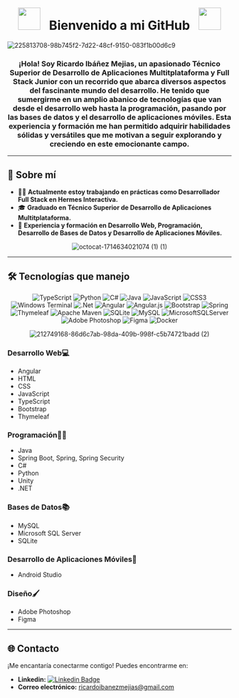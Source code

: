 <div align="center">
 
# <img src="https://user-images.githubusercontent.com/74038190/213844263-a8897a51-32f4-4b3b-b5c2-e1528b89f6f3.png" width="50px" /> &nbsp; Bienvenido a mi GitHub &nbsp; <img src="https://user-images.githubusercontent.com/74038190/213844263-a8897a51-32f4-4b3b-b5c2-e1528b89f6f3.png" width="50px" />
</div>


![225813708-98b745f2-7d22-48cf-9150-083f1b00d6c9](https://github.com/ricardo-ibanez)


<h3 align="center">¡Hola! Soy <b>Ricardo Ibáñez Mejias</b>, un apasionado <b>Técnico Superior de Desarrollo de Aplicaciones Multitplataforma</b> y <b>Full Stack Junior</b> con un recorrido que abarca diversos aspectos del fascinante mundo del desarrollo. He tenido que sumergirme en un amplio abanico de tecnologías que van desde el desarrollo web hasta la programación, pasando por las bases de datos y el desarrollo de aplicaciones móviles. Esta experiencia y formación me han permitido adquirir habilidades sólidas y versátiles que me motivan a seguir explorando y creciendo en este emocionante campo.</h3>

---


## 📝 Sobre mí

- 👨‍💻 **Actualmente estoy trabajando en prácticas como Desarrollador Full Stack en Hermes Interactiva.**
- 🎓 **Graduado en Técnico Superior de Desarrollo de Aplicaciones Multitplataforma.** 
- 💼 **Experiencia y formación en Desarrollo Web, Programación, Desarrollo de Bases de Datos y Desarrollo de Aplicaciones Móviles.**
 <div align="center">
  
  ![octocat-1714634021074 (1) (1)](https://github.com/PabloGonz68/PabloGonz68/assets/136370074/73489430-155d-4830-a3f8-abf16d92f0c4)

 </div>



---



## 🛠️ Tecnologías que manejo
<div align="center">

![TypeScript](https://img.shields.io/badge/typescript-%23007ACC.svg?style=for-the-badge&logo=typescript&logoColor=white) ![Python](https://img.shields.io/badge/python-3670A0?style=for-the-badge&logo=python&logoColor=ffdd54) ![C#](https://img.shields.io/badge/c%23-%23239120.svg?style=for-the-badge&logo=csharp&logoColor=white) ![Java](https://img.shields.io/badge/java-%23ED8B00.svg?style=for-the-badge&logo=openjdk&logoColor=white) ![JavaScript](https://img.shields.io/badge/javascript-%23323330.svg?style=for-the-badge&logo=javascript&logoColor=%23F7DF1E) ![CSS3](https://img.shields.io/badge/css3-%231572B6.svg?style=for-the-badge&logo=css3&logoColor=white) ![Windows Terminal](https://img.shields.io/badge/Windows%20Terminal-%234D4D4D.svg?style=for-the-badge&logo=windows-terminal&logoColor=white) ![.Net](https://img.shields.io/badge/.NET-5C2D91?style=for-the-badge&logo=.net&logoColor=white) ![Angular](https://img.shields.io/badge/angular-%23DD0031.svg?style=for-the-badge&logo=angular&logoColor=white) ![Angular.js](https://img.shields.io/badge/angular.js-%23E23237.svg?style=for-the-badge&logo=angularjs&logoColor=white) ![Bootstrap](https://img.shields.io/badge/bootstrap-%238511FA.svg?style=for-the-badge&logo=bootstrap&logoColor=white) ![Spring](https://img.shields.io/badge/spring-%236DB33F.svg?style=for-the-badge&logo=spring&logoColor=white) ![Thymeleaf](https://img.shields.io/badge/Thymeleaf-%23005C0F.svg?style=for-the-badge&logo=Thymeleaf&logoColor=white) ![Apache Maven](https://img.shields.io/badge/Apache%20Maven-C71A36?style=for-the-badge&logo=Apache%20Maven&logoColor=white) ![SQLite](https://img.shields.io/badge/sqlite-%2307405e.svg?style=for-the-badge&logo=sqlite&logoColor=white) ![MySQL](https://img.shields.io/badge/mysql-%2300000f.svg?style=for-the-badge&logo=mysql&logoColor=white) ![MicrosoftSQLServer](https://img.shields.io/badge/Microsoft%20SQL%20Server-CC2927?style=for-the-badge&logo=microsoft%20sql%20server&logoColor=white) ![Adobe Photoshop](https://img.shields.io/badge/adobe%20photoshop-%2331A8FF.svg?style=for-the-badge&logo=adobe%20photoshop&logoColor=white) ![Figma](https://img.shields.io/badge/figma-%23F24E1E.svg?style=for-the-badge&logo=figma&logoColor=white) ![Docker](https://img.shields.io/badge/docker-%230db7ed.svg?style=for-the-badge&logo=docker&logoColor=white)

</div>
  <div align="center">
   
![212749168-86d6c7ab-98da-409b-998f-c5b74721badd (2)](https://github.com/ricardo-ibanez)



  </div>

### Desarrollo Web💻
- Angular
- HTML
- CSS
- JavaScript
- TypeScript
- Bootstrap
- Thymeleaf


### Programación👨‍💻
- Java
- Spring Boot, Spring, Spring Security
- C#
- Python
- Unity
- .NET

### Bases de Datos📚
- MySQL
- Microsoft SQL Server
- SQLite

### Desarrollo de Aplicaciones Móviles📱
- Android Studio

 ### Diseño🖌️
- Adobe Photoshop
- Figma


---

## 🌐 Contacto

¡Me encantaría conectarme contigo! Puedes encontrarme en:
-  **Linkedin:** [![Linkedin Badge](https://img.shields.io/badge/-Pablo-blue?style=flat&logo=Linkedin&logoColor=white)](https://www.linkedin.com/in/ricardo-ibanez/)
- **Correo electrónico:** ricardoibanezmejias@gmail.com
  



